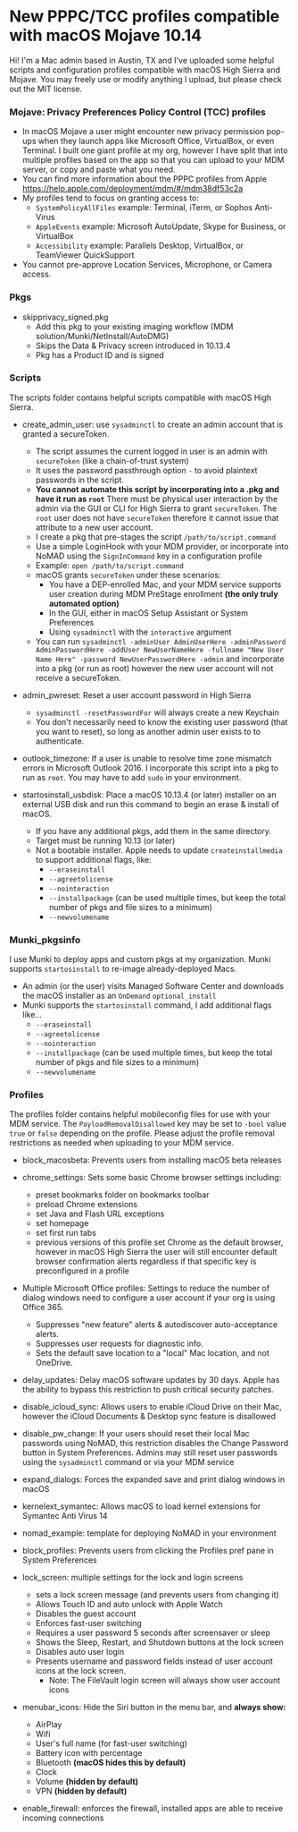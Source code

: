 # **New** PPPC/TCC profiles compatible with macOS Mojave 10.14
Hi! I'm a Mac admin based in Austin, TX and I've uploaded some helpful scripts and configuration profiles compatible with macOS High Sierra and Mojave. You may freely use or modify anything I upload, but please check out the MIT license.

### Mojave: Privacy Preferences Policy Control (TCC) profiles

* In macOS Mojave a user might encounter new privacy permission pop-ups when they launch apps like Microsoft Office, VirtualBox, or even Terminal. I built one giant profile at my org, however I have split that into multiple profiles based on the app so that you can upload to your MDM server, or copy and paste what you need.
* You can find more information about the PPPC profiles from Apple <https://help.apple.com/deployment/mdm/#/mdm38df53c2a> 
* My profiles tend to focus on granting access to:
  * `SystemPolicyAllFiles` example: Terminal, iTerm, or Sophos Anti-Virus
  * `AppleEvents` example: Microsoft AutoUpdate, Skype for Business, or VirtualBox
  * `Accessibility` example: Parallels Desktop, VirtualBox, or TeamViewer QuickSupport
* You cannot pre-approve Location Services, Microphone, or Camera access.

### Pkgs

* skipprivacy_signed.pkg
  * Add this pkg to your existing imaging workflow (MDM solution/Munki/NetInstall/AutoDMG)
  * Skips the Data & Privacy screen introduced in 10.13.4
  * Pkg has a Product ID and is signed

### Scripts

The scripts folder contains helpful scripts compatible with macOS High Sierra.

* create_admin_user: use `sysadminctl` to create an admin account that is granted a secureToken. 
  * The script assumes the current logged in user is an admin with `secureToken` (like a chain-of-trust system)
  * It uses the password passthrough option `-` to avoid plaintext passwords in the script.
  * __You cannot automate this script by incorporating into a .pkg and have it run as `root`__ There must be physical user interaction by the admin via the GUI or CLI for High Sierra to grant `secureToken`. The `root` user does not have `secureToken` therefore it cannot issue that attribute to a new user account.
  * I create a pkg that pre-stages the script `/path/to/script.command`
  * Use a simple LoginHook with your MDM provider, or incorporate into NoMAD using the `SignInCommand` key in a configuration profile
  * Example: `open /path/to/script.command`
  * macOS grants `secureToken` under these scenarios:
    * You have a DEP-enrolled Mac, and your MDM service supports user creation during MDM PreStage enrollment __(the only truly automated option)__
    * In the GUI, either in macOS Setup Assistant or System Preferences
    * Using `sysadminctl` with the `interactive` argument
  * You can run `sysadminctl -adminUser AdminUserHere -adminPassword AdminPasswordHere -addUser NewUserNameHere -fullname "New User Name Here" -password NewUserPasswordHere -admin` and incorporate into a pkg (or run as root) however the new user account will not receive a secureToken.

* admin_pwreset: Reset a user account password in High Sierra
  * `sysadminctl -resetPasswordFor` will always create a new Keychain
  * You don't necessarily need to know the existing user password (that you want to reset), so long as another admin user exists to to authenticate.

* outlook_timezone: If a user is unable to resolve time zone mismatch errors in Microsoft Outlook 2016. I incorporate this script into a pkg to run as `root`. You may have to add `sudo` in your environment.

* startosinstall_usbdisk: Place a macOS 10.13.4 (or later) installer on an external USB disk and run this command to begin an erase & install of macOS. 
  * If you have any additional pkgs, add them in the same directory. 
  * Target must be running 10.13 (or later)
  * Not a bootable installer. Apple needs to update `createinstallmedia` to support additional flags, like:
    * `--eraseinstall`
    * `--agreetolicense`
    * `--nointeraction`
    * `--installpackage` (can be used multiple times, but keep the total number of pkgs and file sizes to a minimum)
    * `--newvolumename`

### Munki_pkgsinfo

I use Munki to deploy apps and custom pkgs at my organization. Munki supports `startosinstall` to re-image already-deployed Macs.

* An admin (or the user) visits Managed Software Center and downloads the macOS installer as an `OnDemand` `optional_install`
* Munki supports the `startosinstall` command, I add additional flags like...
  * `--eraseinstall`
  * `--agreetolicense`
  * `--nointeraction`
  * `--installpackage` (can be used multiple times, but keep the total number of pkgs and file sizes to a minimum)
  * `--newvolumename`

### Profiles

The profiles folder contains helpful mobileconfig files for use with your MDM service. The `PayloadRemovalDisallowed` key may be set to `-bool` value `true` or `false` depending on the profile. Please adjust the profile removal restrictions as needed when uploading to your MDM service.

* block_macosbeta: Prevents users from installing macOS beta releases

* chrome_settings: Sets some basic Chrome browser settings including:
  * preset bookmarks folder on bookmarks toolbar
  * preload Chrome extensions
  * set Java and Flash URL exceptions
  * set homepage
  * set first run tabs
  * previous versions of this profile set Chrome as the default browser, however in macOS High Sierra the user will still encounter default browser confirmation alerts regardless if that specific key is preconfigured in a profile
  
* Multiple Microsoft Office profiles: Settings to reduce the number of dialog windows need to configure a user account if your org is using Office 365. 
  * Suppresses "new feature" alerts & autodiscover auto-acceptance alerts. 
  * Suppresses user requests for diagnostic info. 
  * Sets the default save location to a "local" Mac location, and not OneDrive.  

* delay_updates: Delay macOS software updates by 30 days. Apple has the ability to bypass this restriction to push critical security patches.

* disable_icloud_sync: Allows users to enable iCloud Drive on their Mac, however the iCloud Documents & Desktop sync feature is disallowed

* disable_pw_change: If your users should reset their local Mac passwords using NoMAD, this restriction disables the Change Password button in System Preferences. Admins may still reset user passwords using the `sysadminctl` command or via your MDM service

* expand_dialogs: Forces the expanded save and print dialog windows in macOS

* kernelext_symantec: Allows macOS to load kernel extensions for Symantec Anti Virus 14

* nomad_example: template for deploying NoMAD in your environment

* block_profiles: Prevents users from clicking the Profiles pref pane in System Preferences

* lock_screen: multiple settings for the lock and login screens
  * sets a lock screen message (and prevents users from changing it)
  * Allows Touch ID and auto unlock with Apple Watch
  * Disables the guest account
  * Enforces fast-user switching
  * Requires a user password 5 seconds after screensaver or sleep
  * Shows the Sleep, Restart, and Shutdown buttons at the lock screen
  * Disables auto user login
  * Presents username and password fields instead of user account icons at the lock screen. 
    * Note: The FileVault login screen will always show user account icons
 
 * menubar_icons: Hide the Siri button in the menu bar, and __always show:__
   * AirPlay
   * Wifi
   * User's full name (for fast-user switching)
   * Battery icon with percentage
   * Bluetooth __(macOS hides this by default)__
   * Clock
   * Volume __(hidden by default)__
   * VPN __(hidden by default)__

* enable_firewall: enforces the firewall, installed apps are able to receive incoming connections
